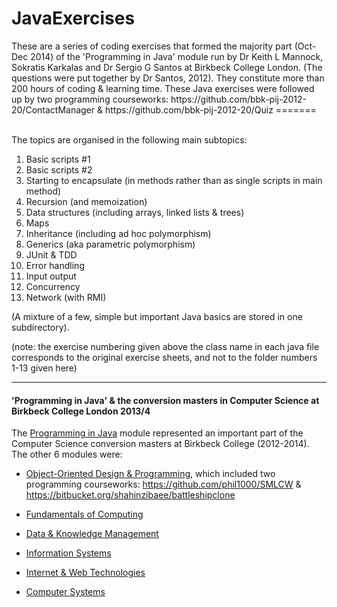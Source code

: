 <h1>JavaExercises</h1>These are a series of coding exercises that formed the majority part (Oct-Dec 2014) of the 'Programming in Java' module run by Dr Keith L Mannock, Sokratis Karkalas and Dr Sergio G Santos at Birkbeck College London. (The questions were put together by Dr Santos, 2012). They constitute more than 200 hours of coding & learning time. These Java exercises were followed up by two programming courseworks: https://github.com/bbk-pij-2012-20/ContactManager & https://github.com/bbk-pij-2012-20/Quiz
=======




<br/>The topics are organised in the following main subtopics:
<ol>
<li>Basic scripts #1</li>
<li>Basic scripts #2</li>
<li>Starting to encapsulate (in methods rather than as single scripts in main method)</li>
<li>Recursion (and memoization)</li>
<li>Data structures (including arrays, linked lists & trees)</li>
<li>Maps</li>
<li>Inheritance (including ad hoc polymorphism)</li>
<li>Generics (aka parametric polymorphism)</li>
<li>JUnit & TDD</li>
<li>Error handling</li>
<li>Input output</li>
<li>Concurrency</li>
<li>Network (with RMI)</li></ol>
(A mixture of a few, simple but important Java basics are stored in one subdirectory).<br/>



(note: the exercise numbering given above the class name in each java file corresponds to the original exercise sheets, and not to the folder numbers 1-13 given here)

----

<h4> 'Programming in Java' & the conversion masters in Computer Science at Birkbeck College London 2013/4</h4>


The <a href="https://sites.google.com/site/shahinzibaee/computing-interests/msc/pij">Programming in Java</a> module represented an important part of the Computer Science conversion masters at Birkbeck College (2012-2014).
<br/>The other 6 modules were:
* <a href="https://sites.google.com/site/shahinzibaee/computing-interests/msc/oodp">Object-Oriented Design & Programming</a>, which included two programming courseworks: https://github.com/phil1000/SMLCW & https://bitbucket.org/shahinzibaee/battleshipclone

* <a href="https://sites.google.com/site/shahinzibaee/computing-interests/msc/foc">Fundamentals of Computing</a>

* <a href="https://sites.google.com/site/shahinzibaee/computing-interests/msc/dkm">Data & Knowledge Management</a>

* <a href="https://sites.google.com/site/shahinzibaee/computing-interests/msc/is">Information Systems</a>

* <a href="https://sites.google.com/site/shahinzibaee/computing-interests/msc/iwt">Internet & Web Technologies</a>

* <a href="https://sites.google.com/site/shahinzibaee/computing-interests/msc/cs">Computer Systems</a>
